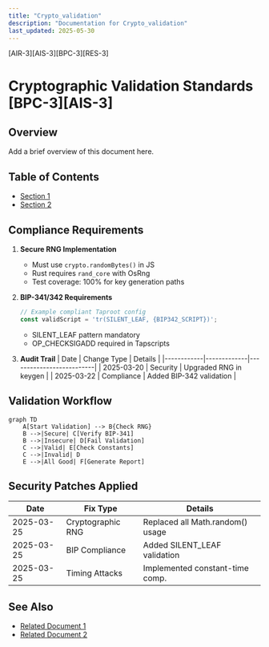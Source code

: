 ```yaml
---
title: "Crypto_validation"
description: "Documentation for Crypto_validation"
last_updated: 2025-05-30
---
```

[AIR-3][AIS-3][BPC-3][RES-3]


# Cryptographic Validation Standards [BPC-3][AIS-3]

## Overview

Add a brief overview of this document here.

## Table of Contents

- [Section 1](#section-1)
- [Section 2](#section-2)


## Compliance Requirements
1. **Secure RNG Implementation**
   - Must use `crypto.randomBytes()` in JS
   - Rust requires `rand_core` with OsRng
   - Test coverage: 100% for key generation paths

2. **BIP-341/342 Requirements**
   ```javascript
   // Example compliant Taproot config
   const validScript = 'tr(SILENT_LEAF, {BIP342_SCRIPT})';
   ```
   - SILENT_LEAF pattern mandatory
   - OP_CHECKSIGADD required in Tapscripts

3. **Audit Trail**
   | Date       | Change Type | Details                  |
   |------------|-------------|--------------------------|
   | 2025-03-20 | Security    | Upgraded RNG in keygen   |
   | 2025-03-22 | Compliance  | Added BIP-342 validation |

## Validation Workflow
```mermaid
graph TD
    A[Start Validation] --> B{Check RNG}
    B -->|Secure| C[Verify BIP-341]
    B -->|Insecure| D[Fail Validation]
    C -->|Valid| E[Check Constants]
    C -->|Invalid| D
    E -->|All Good| F[Generate Report]
```

## Security Patches Applied

| Date       | Fix Type          | Details                          |
|------------|-------------------|----------------------------------|
| 2025-03-25 | Cryptographic RNG | Replaced all Math.random() usage |
| 2025-03-25 | BIP Compliance    | Added SILENT_LEAF validation     |
| 2025-03-25 | Timing Attacks    | Implemented constant-time comp.  | 
## See Also

- [Related Document 1](../INSTALLATION.md)
- [Related Document 2](../INSTALLATION_REVIEW.md)
